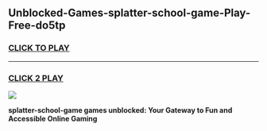 
## Unblocked-Games-splatter-school-game-Play-Free-do5tp
<h3>
<a href="https://premium76.site?title=splatter-school-game&ref=24M">CLICK TO PLAY</a></h3>
<hr>

<h3>
<a href="https://premium76.site?title=splatter-school-game&ref=24M">CLICK 2 PLAY</a>
  
</h3>

<a href="https://premium76.site?title=splatter-school-game&ref=24M"><img src="https://clearcache.store/games.png"></a>


**splatter-school-game games unblocked: Your Gateway to Fun and Accessible Online Gaming**
